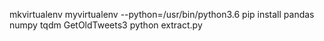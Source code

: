 mkvirtualenv myvirtualenv --python=/usr/bin/python3.6
pip install pandas numpy tqdm GetOldTweets3
python extract.py
